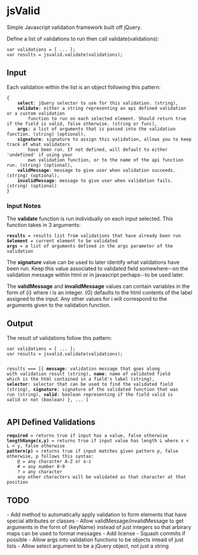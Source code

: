 <h1>jsValid</h1>
Simple Javascript validation framework built off jQuery.

Define a list of validations to run then call validate(validations):
<pre><code>var validations = [ ... ];
var results = jsvalid.validate(validations);</pre></code>

<h2>Input</h2>
Each validation within the list is an object following this pattern:
<pre><code>{
	<b>select</b>: jQuery selector to use for this validation. (string),
	<b>validate</b>: either a string representing an api defined validation or a custom validation
		function to run on each selected element. Should return true if the field is valid, false otherwise. (string or func),
	<b>args</b>: a list of arguments that is passed into the validation function. (string) (optional),
	<b>signature</b>: signature to assign this validation, allows you to keep track of what validators
		have been run. If not defined, will default to either 'undefined' if using your
		own validation function, or to the name of the api function run. (string) (optional),
	<b>validMessage</b>: message to give user when validation succeeds. (string) (optional),
	<b>invalidMessage</b>: message to give user when validation fails. (string) (optional)
}</code></pre>

<h3>Input Notes</h3>
The <b>validate</b> function is run individually on each input selected. This function takes in 3 arguments:
<pre><code><b>results</b> = results list from validations that have already been run
<b>$element</b> = current element to be validated
<b>args</b> = a list of arguments defined in the args parameter of the validation</code></pre>

The <b>signature</b> value can be used to later identify what validations have been run. Keep this value associated
	to validated field somewhere--on the validation message within html or in javascript perhaps--to be
	used later.

The <b>validMessage</b> and <b>invalidMessage</b> values can contain variables in the form of {i} where i is an
	integer. {0} defaults to the html contents of the label assigned to the input. Any other values for i
	will correspond to the arguments given to the validation function.

<h2>Output</h2>
The result of validations follow this pattern:
<pre><code>var validations = [ ... ];
var results = jsvalid.validate(validations);

results === [{
	<b>message</b>: validation message that goes along with validation result (string),
	<b>name</b>: name of validated field which is the html contained in a field's label (string),
	<b>selector</b>: selector that can be used to find the validated field (string),
	<b>signature</b>: signature of the validated function that was run (string),
	<b>valid</b>: boolean representing if the field valid is valid or not (boolean)
}, ... ]</pre></code>

<h2>API Defined Validations</h2>
<pre><code><b>required</b> = returns true if input has a value, false otherwise
<b>lengthRange(x,y)</b> = returns true if input value has length L where x &lt; L &lt; y, false otherwise
<b>pattern(p)</b> = returns true if input matches given pattern p, false otherwise, p follows this syntax:
	@ = any character A-Z or a-z
	# = any number 0-9
	? = any character
	any other characters will be validated as that character at that position</code></pre>

<h2>TODO</h2>
- Add method to automatically apply validation to form elements that have special attributes or classes
- Allow validMessage/invalidMessage to get arguments in the form of {keyName} instead of just integers so that arbirary maps can be used to format messages
- Add license
- Squash commits if possible
- Allow args into validation functions to be objects intead of just lists
- Allow select argument to be a jQuery object, not just a string
